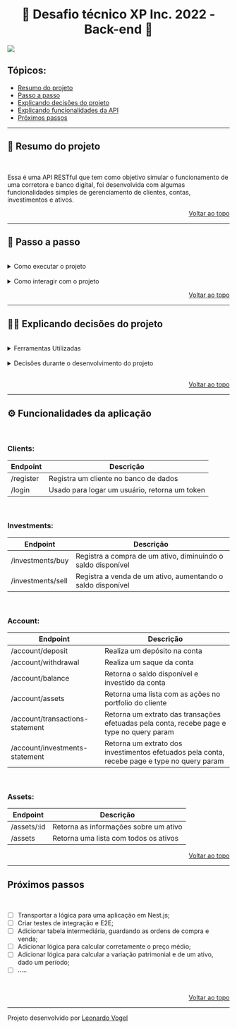 <h1 id="top" align="center">🚀 Desafio técnico XP Inc. 2022 - Back-end 🚀</h1>

![](https://i.imgur.com/hDmClWE.png)

<h2>Tópicos:</h2>

- [Resumo do projeto](#summary)
- [Passo a passo](#stepByStep)
- [Explicando decisões do projeto](#decisions)
- [Explicando funcionalidades da API](#functionalities)
- [Próximos passos](#nextSteps)

---

<h2 id="summary">📝 Resumo do projeto</h2>

<br>

Essa é uma API RESTful que tem como objetivo simular o funcionamento de uma corretora e banco digital, foi desenvolvida com algumas funcionalidades simples de gerenciamento de clientes, contas, investimentos e ativos.

<p align="right"><a href="#top">Voltar ao topo</a></p>

---

<h2 id="stepByStep">🦶 Passo a passo</h2>

<br>

<details><summary>Como executar o projeto</summary>
<p>

<details><summary>🐋 Docker e docker-compose (recomendado)</summary>
<p>

<br>

⚠️ Pré requisitos: <a href="https://git-scm.com/book/en/v2/Getting-Started-Installing-Git">Git</a>, <a href="https://docs.docker.com/desktop/">Docker</a> e <a href="https://docs.docker.com/compose/install/">docker-compose</a>

<br>

```bash
# Faça o clone do repositório e entre na pasta do projeto:
$ git clone git@github.com:leonardoVogel/desafio-xpi-backend.git && cd desafio-xpi-backend

# Renomeie o arquivo .env.example para .env (não é necessário alterar as variáveis, apenas se deseja executar a aplicação em outra porta):
$ mv .env.example .env

# Suba os containers com o docker-compose:
$ docker-compose up -d

# Acesso o container para rodar a aplicação:
$ docker exec -it xpi_backend bash

# Instale as dependências:
$ yarn install

# Por fim, rode a aplicação (esse comando já irá gerar o banco de dados e popular com alguns dados, sempre que ele for executado o banco será restaurado):
$ yarn dev
```


```bash
# Após isso, você pode abrir um novo terminar e entrar novamente no container para executar o seguinte comando e iniciar um processo de atualização aleatória dos preços dos ativos:
$ yarn openmarket
```

</p>
</details>

<details><summary>Rodando local</summary>
<p>

- É necessário ter um banco de dados PostgreSQL, node 16+ e yarn instalados;

```bash
# Faça o clone do repositório e entre na pasta do projeto:
$ git clone git@github.com:leonardoVogel/desafio-xpi-backend.git && cd desafio-xpi-backend

# Renomeie o arquivo .env.example para .env (não é necessário alterar as variáveis, apenas se deseja executar a aplicação em outra porta):
$ mv .env.example .env

# Instale as dependências:
$ yarn install

# Configure a url do seu banco de dados no arquivo .env;

# Por fim, rode a aplicação (esse comando já irá gerar o banco de dados e popular com alguns dados, sempre que ele for executado o banco será restaurado):
$ yarn dev
```

</p>
</details>

</p>
</details>

<br>

<details><summary>Como interagir com o projeto</summary>
<p>

<details><summary>Utilizando VSCode + postman ou insomnia</summary>
<p>

- Importe o arquivo `/support/desafio-xpi-requests.json` com as requests no postman ou insomnia;

- Configure as variáveis `base_url` (exemplo: `http://localhost:3000`) e `auth` com o token, depois que já tiver um.

- Execute o comando `yarn openmarket` para iniciar o processo de atualização aleatória dos preços dos ativos.

- Por fim, depois de interagir com a aplicação, execute o comando `yarn test` para executar os testes unitários.

</p>
</details>

<br>

<details><summary>Utilizando a documentação do swagger</summary>
<p>

- Acesse o deploy da API, no endpoint `/api-docs`: https://desafio-xpinc.herokuapp.com/api-docs/;

- Registre uma conta no endpoint `/register` e depois faça o login com esses mesmos dados no endpoint `/login`;

- Copie o token retornado na resposta do login e cole ele no campo `Value` ao clicar no botão `Authorize 🔓`;

- Após isso, todas as rotas estarão liberadas para interagir.

</p>
</details>


</p>
</details>

<p align="right"><a href="#top">Voltar ao topo</a></p>

---

<h2 id="decisions">👨‍💻 Explicando decisões do projeto</h2>

<br>

<details><summary>Ferramentas Utilizadas</summary>
<p>

- [Prisma](https://www.prisma.io)
  - Apesar de ter mais familiaridade com o sequelize, a própria documentação informa que existem lacunas no uso com o TypeScript ([fonte](https://sequelize.org/docs/v6/other-topics/typescript/)), então optei por utilizar o prisma, que ao contrário do sequelize é mais compatível com o TypeScript, tornando inclusive o processo de escrever o código mais rápido por conta do auto-complete do VSCode.

<br>

- [TypeScript](https://www.typescriptlang.org)
  - Decidi usar o TypeScript pois logo no inicio já imaginei que a aplicação teria várias integrações entre diferentes entidades do banco de dados e juntando isso com a escolha do prisma como ORM, eu poderia economizar muito tempo com bugs e erros que só seriam descobertos mais tarde. Com o TypeScript, eu consigo fazer o código ficar mais legível, organizado e com menos bugs.

<br>

- [joi](https://joi.dev)
  - A escolha do joi se deu principalmente por já ter usado em diversos projetos na Trybe, já estava familiarizado e sabia que iria me atender bem.
  - Além disso, torna o processo muito mais rápido, já tendo ferramentas prontas para validações padrão como email por exemplo.

<br>

- [jsonwebtoken](https://jwt.io)
  - Assim como o joi, a escolha do jsonwebtoken se deu por já ter usado em diversos projetos na Trybe, além de ser muito usada pela comunidade pela sua facilidade e confiabilidade.

<br>

- [bcrypt](https://www.npmjs.com/package/bcrypt)
  - Decidi usar o bcrypt pois precisava armazenar a senha dos clientes de uma forma segura no banco de dados, por se tratar de uma informação sensível.

<br>

- [jest](https://jestjs.io/pt-BR/)
  - Escolhi o jest por achar uma ferramenta bem completa para meus objetivos e também já ter usado em outros projetos

<br>

- [eslint](https://eslint.org)
  - Achei necessário o uso do eslint para manter um padrão e organização no projeto, acabei editando varias regras por já estar adaptado a um padrão proximo ao dos projetos da trybe.

</p>
</details>

<br>

<details><summary>Decisões durante o desenvolvimento do projeto</summary>
<p>

No inicio do projeto, passei bastante tempo planejando o que eu queria fazer e tentando deixar bem nítido na minha cabeça o passo a passo que deveria seguir, mas acabei me prendendo muito a modelagem do banco de dados. Passei por várias modelagens diferentes (algumas pode ser encontradas na pasta support) e sempre que eu terminava a modelagem para começar a escrever o código, me deparava com algum empecilho que me impediria de continuar daquela maneira.

Durante o desenvolvimento, optei por criar uma branch separada e fazer tudo através de pull requests documentados, adicionando ci (continuous integration) que só me deixava fazer o merge com todos os testes passando. Essa decisão me salvou em várias vezes onde dei push no código sem perceber que havia quebrado alguns testes.

Organizei os pull requests em features principais, e após acabar as implementações já fazia os testes unitários referentes aquela lógica, tentando manter sempre uma média acima de 80% de cobertura.

Tive apenas uma dificuldade com os testes unitários, que foi testar uma preview feature do prisma, não encontrei solução para isso e inclusive abri uma discussão no github ([aqui](https://github.com/prisma/prisma/discussions/14435)) para tentar resolver o problema, mas não tive resposta até agora.

Algo interessante que me orgulho de ter feito, foi criar um script responsável por atualizar randomicamente o preço das ações do banco de dados a cada 5 segundos por padrão. Fiz isso pois construi boa parte da lógica de negócio durante o final de semana e pela madrugada, quando o mercado não estava aberto e com isso, não conseguiria ver o funcionamento da lógica. Com esse script eu pude simular a variação de preço de um ativo enquanto o mercado está aberto, em qualquer horário e qualquer dia.

</p>
</details>

<br>

<p align="right"><a href="#top">Voltar ao topo</a></p>

---

<h2 id="functionalities">⚙️ Funcionalidades da aplicação</h2>

<br>

<h3>Clients:</h3>

| Endpoint | Descrição |
|---|---|
| /register | Registra um cliente no banco de dados |
| /login | Usado para logar um usuário, retorna um token |

<br>

<h3>Investments:</h3>

| Endpoint | Descrição |
|---|---|
| /investments/buy | Registra a compra de um ativo, diminuindo o saldo disponível |
| /investments/sell | Registra a venda de um ativo, aumentando o saldo disponível |

<br>

<h3>Account:</h3>

| Endpoint | Descrição |
|---|---|
| /account/deposit | Realiza um depósito na conta |
| /account/withdrawal | Realiza um saque da conta |
| /account/balance | Retorna o saldo disponível e investido da conta |
| /account/assets | Retorna uma lista com as ações no portfolio do cliente |
| /account/transactions-statement | Retorna um extrato das transações efetuadas pela conta, recebe page e type no query param |
| /account/investments-statement | Retorna um extrato dos investimentos efetuados pela conta, recebe page e type no query param |

<br>

<h3>Assets:</h3>

| Endpoint | Descrição |
|---|---|
| /assets/:id | Retorna as informações sobre um ativo |
| /assets | Retorna uma lista com todos os ativos |

<p align="right"><a href="#top">Voltar ao topo</a></p>

---

<h2 id="nextSteps">Próximos passos</h2>

<br>

- [ ] Transportar a lógica para uma aplicação em Nest.js;
- [ ] Criar testes de integração e E2E;
- [ ] Adicionar tabela intermediária, guardando as ordens de compra e venda;
- [ ] Adicionar lógica para calcular corretamente o preço médio;
- [ ] Adicionar lógica para calcular a variação patrimonial e de um ativo, dado um período;
- [ ] .....

<br>

<p align="right"><a href="#top">Voltar ao topo</a></p>

---


Projeto desenvolvido por [Leonardo Vogel](https://www.linkedin.com/in/leonardovogel/)

